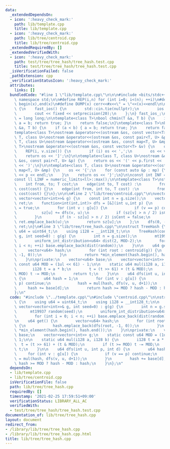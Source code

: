 ```yaml
---
data:
  _extendedDependsOn:
  - icon: ':heavy_check_mark:'
    path: lib/template.cpp
    title: lib/template.cpp
  - icon: ':heavy_check_mark:'
    path: lib/tree/centroid.cpp
    title: lib/tree/centroid.cpp
  _extendedRequiredBy: []
  _extendedVerifiedWith:
  - icon: ':heavy_check_mark:'
    path: test/tree/tree_hash/tree_hash.test.cpp
    title: test/tree/tree_hash/tree_hash.test.cpp
  _isVerificationFailed: false
  _pathExtension: cpp
  _verificationStatusIcon: ':heavy_check_mark:'
  attributes:
    links: []
  bundledCode: "#line 1 \"lib/template.cpp\"\n\n\n#include <bits/stdc++.h>\nusing\
    \ namespace std;\n\n#define REP(i,n) for (int i=0; i<(n); ++i)\n#define ALL(x)\
    \ begin(x),end(x)\n#define DUMP(x) cerr<<#x<<\" = \"<<(x)<<endl\n\nstruct fast_ios\
    \ {\n    fast_ios() {\n        std::cin.tie(nullptr);\n        ios::sync_with_stdio(false);\n\
    \        cout << fixed << setprecision(20);\n    };\n} fast_ios_;\n\nusing ll\
    \ = long long;\n\ntemplate<class T>\nbool chmin(T &a, T b) {\n    if (a > b) {\
    \ a = b; return true; }\n    return false;\n}\ntemplate<class T>\nbool chmax(T\
    \ &a, T b) {\n    if (a < b) { a = b; return true; }\n    return false;\n}\n\n\
    template<class T>\nostream &operator<<(ostream &os, const vector<T> &v);\ntemplate<class\
    \ T, class U>\nostream &operator<<(ostream &os, const pair<T, U> &p);\ntemplate<class\
    \ T, class U>\nostream &operator<<(ostream &os, const map<T, U> &mp);\n\ntemplate<class\
    \ T>\nostream &operator<<(ostream &os, const vector<T> &v) {\n    os << '[';\n\
    \    REP(i, v.size()) {\n        if (i) os << ',';\n        os << v[i];\n    }\n\
    \    return os << ']';\n}\n\ntemplate<class T, class U>\nostream &operator<<(ostream\
    \ &os, const pair<T, U> &p) {\n    return os << '(' << p.first << ' ' << p.second\
    \ << ')';\n}\n\ntemplate<class T, class U>\nostream &operator<<(ostream &os, const\
    \ map<T, U> &mp) {\n    os << '{';\n    for (const auto &p : mp) {\n        os\
    \ << p << endl;\n    }\n    return os << '}';\n}\n\nconst int INF = numeric_limits<int>::max();\n\
    const ll LINF = numeric_limits<ll>::max();\n\ntemplate<class T>\nstruct edge {\n\
    \    int from, to; T cost;\n    edge(int to, T cost) :\n        from(-1), to(to),\
    \ cost(cost) {}\n    edge(int from, int to, T cost) :\n        from(from), to(to),\
    \ cost(cost) {}\n};\n\n\n#line 2 \"lib/tree/centroid.cpp\"\n\nvector<int> centroid(const\
    \ vector<vector<int>>& g) {\n    const int n = g.size();\n    vector<int> sz(n,1),\
    \ ret;\n    function<int(int,int)> dfs = [&](int u,int p) {\n        bool isCent\
    \ = true;\n        for (int v : g[u]) {\n            if (v == p) continue;\n \
    \           sz[u] += dfs(v, u);\n            if (sz[v] > n / 2) isCent = false;\n\
    \        }\n        if (n - sz[u] > n / 2) isCent = false;\n        if (isCent)\
    \ ret.emplace_back(u);\n        return sz[u];\n    };\n    dfs(0, -1);\n    return\
    \ ret;\n}\n#line 3 \"lib/tree/tree_hash.cpp\"\n\nstruct TreeHash {\n    using\
    \ u64 = uint64_t;\n    using i128 = __int128_t;\n\n    TreeHash(const vector<vector<int>>&\
    \ g, int seed=0) : g(g) {\n        int n = g.size();\n        mt19937 random(seed);\n\
    \        uniform_int_distribution<u64> dist(2, MOD-2);\n        for (int i = 0;\
    \ i < n; ++i) base.emplace_back(dist(random));\n    }\n\n    u64 get() {\n   \
    \     vector<u64> hash;\n        for (int root : centroid(g)) {\n            hash.emplace_back(dfs(root,\
    \ -1, 0));\n        }\n        return *min_element(hash.begin(), hash.end());\n\
    \    }\n\nprivate:\n    vector<u64> base;\n    vector<vector<int>> g;\n    static\
    \ const u64 MOD = (1ul << 61) - 1;\n\n    static u64 mul(i128 a, i128 b) {\n \
    \       i128 t = a * b;\n        t = (t >> 61) + (t & MOD);\n        if (t >=\
    \ MOD) t -= MOD;\n        return t;\n    }\n\n    u64 dfs(int u, int p, int d)\
    \ {\n        u64 hash = 1;\n        for (int v : g[u]) {\n            if (v ==\
    \ p) continue;\n            hash = mul(hash, dfs(v, u, d+1));\n        }\n   \
    \     hash += base[d];\n        return hash >= MOD ? hash - MOD : hash;\n    }\n\
    };\n"
  code: "#include \"../template.cpp\"\n#include \"centroid.cpp\"\n\nstruct TreeHash\
    \ {\n    using u64 = uint64_t;\n    using i128 = __int128_t;\n\n    TreeHash(const\
    \ vector<vector<int>>& g, int seed=0) : g(g) {\n        int n = g.size();\n  \
    \      mt19937 random(seed);\n        uniform_int_distribution<u64> dist(2, MOD-2);\n\
    \        for (int i = 0; i < n; ++i) base.emplace_back(dist(random));\n    }\n\
    \n    u64 get() {\n        vector<u64> hash;\n        for (int root : centroid(g))\
    \ {\n            hash.emplace_back(dfs(root, -1, 0));\n        }\n        return\
    \ *min_element(hash.begin(), hash.end());\n    }\n\nprivate:\n    vector<u64>\
    \ base;\n    vector<vector<int>> g;\n    static const u64 MOD = (1ul << 61) -\
    \ 1;\n\n    static u64 mul(i128 a, i128 b) {\n        i128 t = a * b;\n      \
    \  t = (t >> 61) + (t & MOD);\n        if (t >= MOD) t -= MOD;\n        return\
    \ t;\n    }\n\n    u64 dfs(int u, int p, int d) {\n        u64 hash = 1;\n   \
    \     for (int v : g[u]) {\n            if (v == p) continue;\n            hash\
    \ = mul(hash, dfs(v, u, d+1));\n        }\n        hash += base[d];\n        return\
    \ hash >= MOD ? hash - MOD : hash;\n    }\n};\n"
  dependsOn:
  - lib/template.cpp
  - lib/tree/centroid.cpp
  isVerificationFile: false
  path: lib/tree/tree_hash.cpp
  requiredBy: []
  timestamp: '2021-02-25 17:59:51+09:00'
  verificationStatus: LIBRARY_ALL_AC
  verifiedWith:
  - test/tree/tree_hash/tree_hash.test.cpp
documentation_of: lib/tree/tree_hash.cpp
layout: document
redirect_from:
- /library/lib/tree/tree_hash.cpp
- /library/lib/tree/tree_hash.cpp.html
title: lib/tree/tree_hash.cpp
---
```

